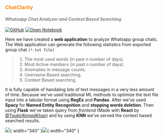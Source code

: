 ### <b><span style='color:#fc8403; text-align:center'>ChatClarity</span></b>
<h4><i><span style='color:gray'>Whatsapp Chat Analyzer and Context Based Searching</span></i></h4>

[![GitHub](https://img.shields.io/badge/Github-Repository-97c446?logo=Github&logoColor=DAF7A6)](https://www.github.com/SoumyaCO/chatClarity)
[![Open Notebook](https://img.shields.io/badge/binder-View-006eca?logo=Jupyter&logoColor=#fc8803)]()

Here we have created a __web application__ to analyze Whatsapp group chats. The Web application can generate the following statistics from exported group chat `(*.txt file)`
> 1. The most used words (in past _n_ number of days).
> 2. Most Active members (in past _n_ number of days).
> 3. Anomalies in message counts.
> 4. Username Based searching.
> 5. Context Based searching.

It is fully capable of handaling lots of text messages in a very less amount of time. Because we've used traditional ML methods to optimize the text file input into a tabular format using __RegEx__ and __Pandas__. After we've used __Spacy__ for __Named Entity Recognition__ and __stopping words deletion__. Then using __Flask__ we've taken query from _frontend_ (Made with __React__ by [@ToukirAhmedKhan](https://github.com/BlackHeart786)) and by using __KNN__ we've served the context based searched results.

![](https://github.com/SoumyaCO/chatClarity/raw/main/diagrams/home_page_cc.png){ width="340" }![](https://github.com/SoumyaCO/chatClarity/raw/main/diagrams/file_uploader_cc.png){ width="340" }